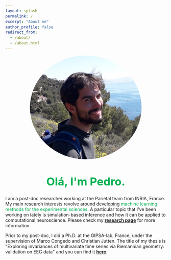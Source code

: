 ```yaml
---
layout: splash
permalink: /
excerpt: "About me"
author_profile: false
redirect_from: 
  - /about/
  - /about.html
---
```


<img src="/images/profile.png" alt="drawing" width="350px" style="display: block;
  margin-left: auto;
  margin-right: auto;
  border-radius: 50%;
  ;"/>

<h1 style="color:#00b050; text-align: center; font-size:26pt" >Olá, I'm Pedro.</h1>

I am a post-doc researcher working at the Parietal team from INRIA, France. My main research interests revolve around developing <span style="color:#00b050">machine learning methods for the experimental sciences</span>. A particular topic that I've been working on lately is simulation-based inference and how it can be applied to computational neuroscience. Please check my **<a href="/research/" >research page</a>** for more information.

Prior to my post-doc, I did a Ph.D. at the GIPSA-lab, France, under the supervision of Marco Congedo and Christian Jutten. The title of my thesis is "Exploring invariances of multivariate time series via Riemannian geometry: validation on EEG data" and you can find it **<a href="https://hal.archives-ouvertes.fr/tel-02345388" target="_blank">here</a>**.